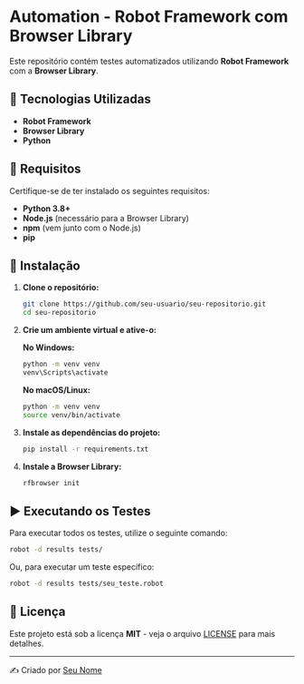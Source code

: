 # Automation - Robot Framework com Browser Library

Este repositório contém testes automatizados utilizando **Robot Framework** com a **Browser Library**.

## 🚀 Tecnologias Utilizadas

- **Robot Framework**
- **Browser Library**
- **Python**

## 📌 Requisitos

Certifique-se de ter instalado os seguintes requisitos:

- **Python 3.8+**
- **Node.js** (necessário para a Browser Library)
- **npm** (vem junto com o Node.js)
- **pip**

## 🔧 Instalação

1. **Clone o repositório:**
   ```sh
   git clone https://github.com/seu-usuario/seu-repositorio.git
   cd seu-repositorio
   ```

2. **Crie um ambiente virtual e ative-o:**

   **No Windows:**
   ```sh
   python -m venv venv
   venv\Scripts\activate
   ```

   **No macOS/Linux:**
   ```sh
   python -m venv venv
   source venv/bin/activate
   ```

3. **Instale as dependências do projeto:**
   ```sh
   pip install -r requirements.txt
   ```

4. **Instale a Browser Library:**
   ```sh
   rfbrowser init
   ```

## ▶️ Executando os Testes

Para executar todos os testes, utilize o seguinte comando:
```sh
robot -d results tests/
```

Ou, para executar um teste específico:
```sh
robot -d results tests/seu_teste.robot
```

## 📜 Licença

Este projeto está sob a licença **MIT** - veja o arquivo [LICENSE](LICENSE) para mais detalhes.

---
✍️ Criado por [Seu Nome](https://github.com/seu-usuario)

